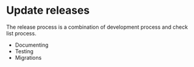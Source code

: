 # Update releases

The release process is a combination of development process and check
list process.

-  Documenting
-  Testing
-  Migrations

